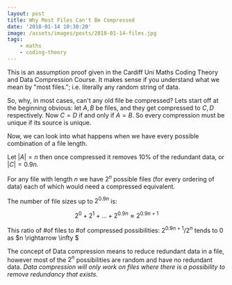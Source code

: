 ```yaml
---
layout: post
title: Why Most Files Can't Be Compressed
date: '2018-01-14 10:30:20'
image: /assets/images/posts/2018-01-14-files.jpg
tags:
    - maths
    - coding-theory
---
```


This is an assumption proof given in the Cardiff Uni Maths Coding Theory and Data Compression Course. It makes sense if you understand what we mean by "most files."; i.e. literally any random string of data.

So, why, in most cases, can't any old file be compressed? Lets start off at the beginning obvious: let $A,B$ be files, and they get compressed to $C,D$ respectively. Now $C=D$ if and only if $A=B$. So every compression must be unique if its source is unique.

Now, we can look into what happens when we have every possible combination of a file length.

Let $|A|=n$ then once compressed it removes 10% of the redundant data, or $|C|=0.9n$.

For any file with length $n$ we have $2^{n}$ possible files (for every ordering of data) each of which would need a compressed equivalent.

The number of file sizes up to $2^{0.9n}$ is:

$$2^0 + 2^1 + \ldots + 2^{0.9n} \approx 2^{0.9n +1}$$

This ratio of #of files to #of compressed possibilities: $2^{0.9n +1}$/$2^n$ tends to 0 as $n \rightarrow \infty $

The concept of Data compression means to reduce redundant data in a file, however most of the $2^n$ possibilities are random and have no redundant data. _Data compression will only work on files where there is a possibility to remove redundancy that exists._
